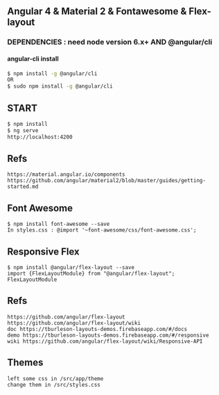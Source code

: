 ## Angular 4 & Material 2 & Fontawesome & Flex-layout

### DEPENDENCIES : need node version 6.x+ AND @angular/cli

#### angular-cli install

```sh
$ npm install -g @angular/cli
OR
$ sudo npm install -g @angular/cli
```

## START
```sh
$ npm install
$ ng serve
http://localhost:4200
```

## Refs

```
https://material.angular.io/components
https://github.com/angular/material2/blob/master/guides/getting-started.md
```

## Font Awesome

```
$ npm install font-awesome --save
In styles.css : @import '~font-awesome/css/font-awesome.css';
```

## Responsive Flex

```
$ npm install @angular/flex-layout --save
import {FlexLayoutModule} from "@angular/flex-layout";
FlexLayoutModule
```

## Refs

```
https://github.com/angular/flex-layout
https://github.com/angular/flex-layout/wiki
doc https://tburleson-layouts-demos.firebaseapp.com/#/docs
demo https://tburleson-layouts-demos.firebaseapp.com/#/responsive
wiki https://github.com/angular/flex-layout/wiki/Responsive-API
```

## Themes

```
left some css in /src/app/theme
change them in /src/styles.css
```
